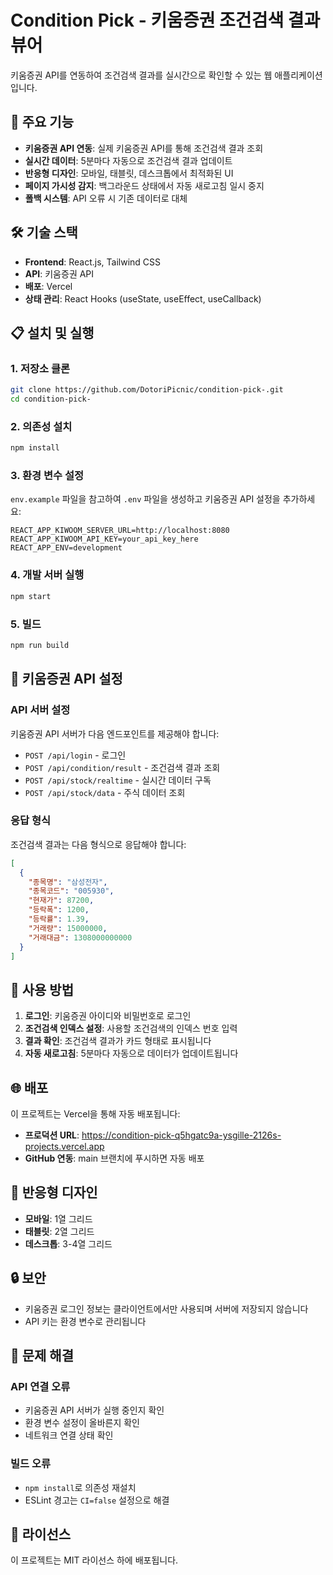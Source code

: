 # Condition Pick - 키움증권 조건검색 결과 뷰어

키움증권 API를 연동하여 조건검색 결과를 실시간으로 확인할 수 있는 웹 애플리케이션입니다.

## 🚀 주요 기능

- **키움증권 API 연동**: 실제 키움증권 API를 통해 조건검색 결과 조회
- **실시간 데이터**: 5분마다 자동으로 조건검색 결과 업데이트
- **반응형 디자인**: 모바일, 태블릿, 데스크톱에서 최적화된 UI
- **페이지 가시성 감지**: 백그라운드 상태에서 자동 새로고침 일시 중지
- **폴백 시스템**: API 오류 시 기존 데이터로 대체

## 🛠️ 기술 스택

- **Frontend**: React.js, Tailwind CSS
- **API**: 키움증권 API
- **배포**: Vercel
- **상태 관리**: React Hooks (useState, useEffect, useCallback)

## 📋 설치 및 실행

### 1. 저장소 클론
```bash
git clone https://github.com/DotoriPicnic/condition-pick-.git
cd condition-pick-
```

### 2. 의존성 설치
```bash
npm install
```

### 3. 환경 변수 설정
`env.example` 파일을 참고하여 `.env` 파일을 생성하고 키움증권 API 설정을 추가하세요:

```env
REACT_APP_KIWOOM_SERVER_URL=http://localhost:8080
REACT_APP_KIWOOM_API_KEY=your_api_key_here
REACT_APP_ENV=development
```

### 4. 개발 서버 실행
```bash
npm start
```

### 5. 빌드
```bash
npm run build
```

## 🔧 키움증권 API 설정

### API 서버 설정
키움증권 API 서버가 다음 엔드포인트를 제공해야 합니다:

- `POST /api/login` - 로그인
- `POST /api/condition/result` - 조건검색 결과 조회
- `POST /api/stock/realtime` - 실시간 데이터 구독
- `POST /api/stock/data` - 주식 데이터 조회

### 응답 형식
조건검색 결과는 다음 형식으로 응답해야 합니다:

```json
[
  {
    "종목명": "삼성전자",
    "종목코드": "005930",
    "현재가": 87200,
    "등락폭": 1200,
    "등락률": 1.39,
    "거래량": 15000000,
    "거래대금": 1308000000000
  }
]
```

## 🎯 사용 방법

1. **로그인**: 키움증권 아이디와 비밀번호로 로그인
2. **조건검색 인덱스 설정**: 사용할 조건검색의 인덱스 번호 입력
3. **결과 확인**: 조건검색 결과가 카드 형태로 표시됩니다
4. **자동 새로고침**: 5분마다 자동으로 데이터가 업데이트됩니다

## 🌐 배포

이 프로젝트는 Vercel을 통해 자동 배포됩니다:

- **프로덕션 URL**: https://condition-pick-q5hgatc9a-ysgille-2126s-projects.vercel.app
- **GitHub 연동**: main 브랜치에 푸시하면 자동 배포

## 📱 반응형 디자인

- **모바일**: 1열 그리드
- **태블릿**: 2열 그리드
- **데스크톱**: 3-4열 그리드

## 🔒 보안

- 키움증권 로그인 정보는 클라이언트에서만 사용되며 서버에 저장되지 않습니다
- API 키는 환경 변수로 관리됩니다

## 🐛 문제 해결

### API 연결 오류
- 키움증권 API 서버가 실행 중인지 확인
- 환경 변수 설정이 올바른지 확인
- 네트워크 연결 상태 확인

### 빌드 오류
- `npm install`로 의존성 재설치
- ESLint 경고는 `CI=false` 설정으로 해결

## 📄 라이선스

이 프로젝트는 MIT 라이선스 하에 배포됩니다.

